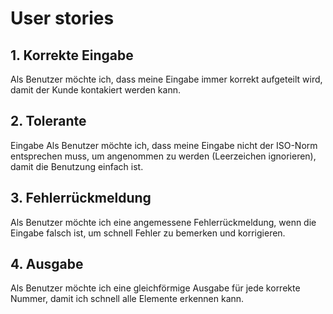 # User stories

## 1. Korrekte Eingabe
Als Benutzer möchte ich, dass meine Eingabe immer korrekt
aufgeteilt wird, damit der Kunde kontakiert werden kann.

## 2. Tolerante
Eingabe Als Benutzer möchte ich, dass meine Eingabe nicht der
ISO-Norm entsprechen muss, um angenommen zu werden (Leerzeichen
ignorieren), damit die Benutzung einfach ist.

## 3. Fehlerrückmeldung
Als Benutzer möchte ich eine angemessene Fehlerrückmeldung, wenn
die Eingabe falsch ist, um schnell Fehler zu bemerken und
korrigieren.

## 4. Ausgabe
Als Benutzer möchte ich eine gleichförmige Ausgabe für jede
korrekte Nummer, damit ich schnell alle Elemente erkennen kann.
